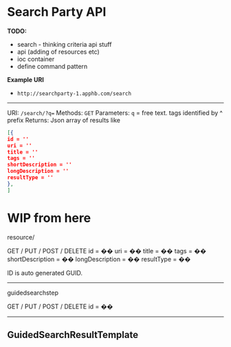 Search Party API
===

**TODO:**

 - search - thinking criteria api stuff
 - api (adding of resources etc)
 - ioc container
 - define command pattern

**Example URI**
 - ```http://searchparty-1.apphb.com/search```

 ---
URI: ```/search/?q=```
Methods: ```GET```
Parameters: ```q```
 = free text. tags identified by ^ prefix
Returns:
Json array of results like

```json
[{
id = ''
uri = ''
title = ''
tags = ''
shortDescription = ''
longDescription = ''
resultType = ''
},
]
```


WIP from here
===
resource/

GET / PUT / POST / DELETE
id = ��
uri = ��
title = ��
tags = ��
shortDescription = ��
longDescription = ��
resultType = ��

ID is auto generated GUID.

----------------------------------------------------------
guidedsearchstep		 

GET / PUT / POST / DELETE
id = ��


----------------------------------------------------------


GuidedSearchResultTemplate
---------------------------------------------------------